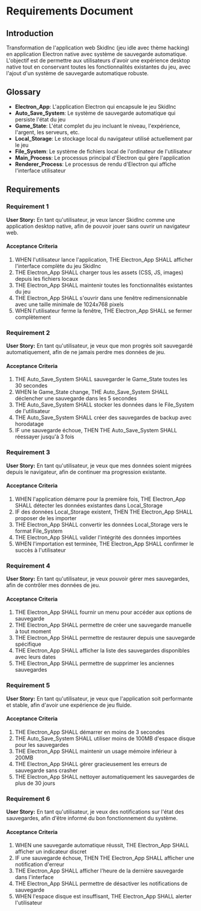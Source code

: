 # Requirements Document

## Introduction

Transformation de l'application web SkidInc (jeu idle avec thème hacking) en application Electron native avec système de sauvegarde automatique. L'objectif est de permettre aux utilisateurs d'avoir une expérience desktop native tout en conservant toutes les fonctionnalités existantes du jeu, avec l'ajout d'un système de sauvegarde automatique robuste.

## Glossary

- **Electron_App**: L'application Electron qui encapsule le jeu SkidInc
- **Auto_Save_System**: Le système de sauvegarde automatique qui persiste l'état du jeu
- **Game_State**: L'état complet du jeu incluant le niveau, l'expérience, l'argent, les serveurs, etc.
- **Local_Storage**: Le stockage local du navigateur utilisé actuellement par le jeu
- **File_System**: Le système de fichiers local de l'ordinateur de l'utilisateur
- **Main_Process**: Le processus principal d'Electron qui gère l'application
- **Renderer_Process**: Le processus de rendu d'Electron qui affiche l'interface utilisateur

## Requirements

### Requirement 1

**User Story:** En tant qu'utilisateur, je veux lancer SkidInc comme une application desktop native, afin de pouvoir jouer sans ouvrir un navigateur web.

#### Acceptance Criteria

1. WHEN l'utilisateur lance l'application, THE Electron_App SHALL afficher l'interface complète du jeu SkidInc
2. THE Electron_App SHALL charger tous les assets (CSS, JS, images) depuis les fichiers locaux
3. THE Electron_App SHALL maintenir toutes les fonctionnalités existantes du jeu
4. THE Electron_App SHALL s'ouvrir dans une fenêtre redimensionnable avec une taille minimale de 1024x768 pixels
5. WHEN l'utilisateur ferme la fenêtre, THE Electron_App SHALL se fermer complètement

### Requirement 2

**User Story:** En tant qu'utilisateur, je veux que mon progrès soit sauvegardé automatiquement, afin de ne jamais perdre mes données de jeu.

#### Acceptance Criteria

1. THE Auto_Save_System SHALL sauvegarder le Game_State toutes les 30 secondes
2. WHEN le Game_State change, THE Auto_Save_System SHALL déclencher une sauvegarde dans les 5 secondes
3. THE Auto_Save_System SHALL stocker les données dans le File_System de l'utilisateur
4. THE Auto_Save_System SHALL créer des sauvegardes de backup avec horodatage
5. IF une sauvegarde échoue, THEN THE Auto_Save_System SHALL réessayer jusqu'à 3 fois

### Requirement 3

**User Story:** En tant qu'utilisateur, je veux que mes données soient migrées depuis le navigateur, afin de continuer ma progression existante.

#### Acceptance Criteria

1. WHEN l'application démarre pour la première fois, THE Electron_App SHALL détecter les données existantes dans Local_Storage
2. IF des données Local_Storage existent, THEN THE Electron_App SHALL proposer de les importer
3. THE Electron_App SHALL convertir les données Local_Storage vers le format File_System
4. THE Electron_App SHALL valider l'intégrité des données importées
5. WHEN l'importation est terminée, THE Electron_App SHALL confirmer le succès à l'utilisateur

### Requirement 4

**User Story:** En tant qu'utilisateur, je veux pouvoir gérer mes sauvegardes, afin de contrôler mes données de jeu.

#### Acceptance Criteria

1. THE Electron_App SHALL fournir un menu pour accéder aux options de sauvegarde
2. THE Electron_App SHALL permettre de créer une sauvegarde manuelle à tout moment
3. THE Electron_App SHALL permettre de restaurer depuis une sauvegarde spécifique
4. THE Electron_App SHALL afficher la liste des sauvegardes disponibles avec leurs dates
5. THE Electron_App SHALL permettre de supprimer les anciennes sauvegardes

### Requirement 5

**User Story:** En tant qu'utilisateur, je veux que l'application soit performante et stable, afin d'avoir une expérience de jeu fluide.

#### Acceptance Criteria

1. THE Electron_App SHALL démarrer en moins de 3 secondes
2. THE Auto_Save_System SHALL utiliser moins de 100MB d'espace disque pour les sauvegardes
3. THE Electron_App SHALL maintenir un usage mémoire inférieur à 200MB
4. THE Electron_App SHALL gérer gracieusement les erreurs de sauvegarde sans crasher
5. THE Electron_App SHALL nettoyer automatiquement les sauvegardes de plus de 30 jours

### Requirement 6

**User Story:** En tant qu'utilisateur, je veux des notifications sur l'état des sauvegardes, afin d'être informé du bon fonctionnement du système.

#### Acceptance Criteria

1. WHEN une sauvegarde automatique réussit, THE Electron_App SHALL afficher un indicateur discret
2. IF une sauvegarde échoue, THEN THE Electron_App SHALL afficher une notification d'erreur
3. THE Electron_App SHALL afficher l'heure de la dernière sauvegarde dans l'interface
4. THE Electron_App SHALL permettre de désactiver les notifications de sauvegarde
5. WHEN l'espace disque est insuffisant, THE Electron_App SHALL alerter l'utilisateur